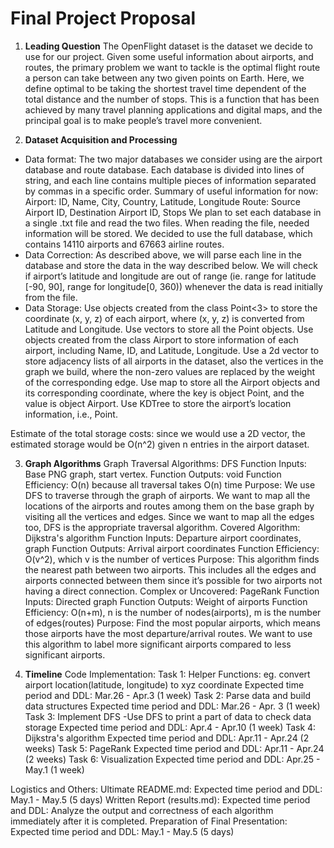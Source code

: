 # Final Project Proposal

1. **Leading Question** 
The OpenFlight dataset is the dataset we decide to use for our project. Given some useful information about airports, and routes, the primary problem we want to tackle is the optimal flight route a person can take between any two given points on Earth. Here, we define optimal to be taking the shortest travel time dependent of the total distance and the number of stops. This is a function that has been achieved by many travel planning applications and digital maps, and the principal goal is to make people’s travel more convenient. 

2. **Dataset Acquisition and Processing**
- Data format: The two major databases we consider using are the airport database and route database. Each database is divided into lines of string, and each line contains multiple pieces of information separated by commas in a specific order. 
    Summary of useful information for now:
    Airport: ID, Name, City, Country, Latitude, Longitude
    Route: Source Airport ID, Destination Airport ID, Stops
We plan to set each database in a single .txt file and read the two files. When reading the file, needed information will be stored. We decided to use the full database, which contains 14110 airports and 67663 airline routes. 
- Data Correction: As described above, we will parse each line in the database and store the data in the way described below. We will check if airport’s latitude and longitude are out of range (ie. range for latitude [-90, 90], range for longitude[0, 360)) whenever the data is read initially from the file. 
- Data Storage:
Use objects created from the class Point<3> to store the coordinate (x, y, z) of each airport, where (x, y, z) is converted from Latitude and Longitude.
Use vectors to store all the Point objects.
Use objects created from the class Airport to store information of each airport, including Name, ID, and Latitude, Longitude.
Use a 2d vector to store adjacency lists of all airports in the dataset, also the vertices in the graph we build, where the non-zero values are replaced by the weight of the corresponding edge.
Use map to store all the Airport objects and its corresponding coordinate, where the key is object Point, and the value is object Airport.
Use KDTree to store the airport’s location information, i.e., Point.

Estimate of the total storage costs: since we would use a 2D vector, the estimated storage would be O(n^2) given n entries in the airport dataset.

3. **Graph Algorithms**
Graph Traversal Algorithms: DFS
Function Inputs: Base PNG graph, start vertex.
Function Outputs: void
Function Efficiency: O(n) because all traversal takes O(n) time
Purpose: We use DFS to traverse through the graph of airports. We want to map all the locations of the airports and routes among them on the base graph by visiting all the vertices and edges. Since we want to map all the edges too, DFS is the appropriate traversal algorithm.
Covered Algorithm: Dijkstra's algorithm
Function Inputs: Departure airport coordinates, graph
Function Outputs: Arrival airport coordinates
Function Efficiency: O(v^2), which v is the number of vertices
Purpose: This algorithm finds the nearest path between two airports. This includes all the edges and airports connected between them since it’s possible for two airports not having a direct connection.
Complex or Uncovered: PageRank
Function Inputs: Directed graph
Function Outputs: Weight of airports
Function Efficiency: O(n+m), n is the number of nodes(airports), m is the number of edges(routes)
Purpose: Find the most popular airports, which means those airports have the most departure/arrival routes. We want to use this algorithm to label more significant airports compared to less significant airports.

4. **Timeline**
Code Implementation:
Task 1: Helper Functions: eg. convert airport location(latitude, longitude) to xyz coordinate
Expected time period and DDL: Mar.26 - Apr.3 (1 week)
Task 2: Parse data and build data structures
Expected time period and DDL: Mar.26 - Apr. 3 (1 week)
Task 3: Implement DFS
 -Use DFS to print a part of data to check data storage
Expected time period and DDL: Apr.4 - Apr.10 (1 week)
Task 4: Dijkstra's algorithm
Expected time period and DDL: Apr.11 - Apr.24 (2 weeks)
Task 5: PageRank
Expected time period and DDL: Apr.11 - Apr.24 (2 weeks)
Task 6: Visualization
Expected time period and DDL: Apr.25 - May.1 (1 week)

Logistics and Others:
Ultimate README.md:
Expected time period and DDL: May.1 - May.5 (5 days)
Written Report (results.md):
Expected time period and DDL: Analyze the output and correctness of each algorithm immediately after it is completed.
Preparation of Final Presentation:
Expected time period and DDL: May.1 - May.5 (5 days)


